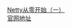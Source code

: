 [Netty从零开始（一）](https://blog.csdn.net/qq_23660243/article/details/69258687)  
[官网地址](http://netty.io/wiki/user-guide-for-4.x.html)